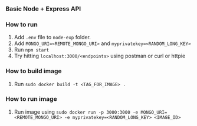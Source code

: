 ### Basic Node + Express API

### How to run

1. Add `.env` file to `node-exp` folder.
2. Add `MONGO_URI=<REMOTE_MONGO_URI>` and `myprivatekey=<RANDOM_LONG_KEY>`
3. Run `npm start`
4. Try hitting `localhost:3000/<endpoints>` using postman or curl or httpie

### How to build image

1. Run `sudo docker build -t <TAG_FOR_IMAGE> .`

### How to run image

1. Run image using `sudo docker run -p 3000:3000 -e MONGO_URI=<REMOTE_MONGO_URI> -e myprivatekey=<RANDOM_LONG_KEY> <IMAGE_ID>`




